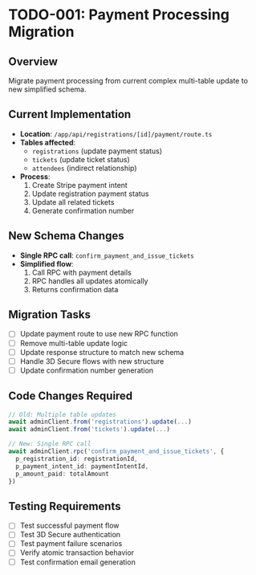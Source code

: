# TODO-001: Payment Processing Migration

## Overview
Migrate payment processing from current complex multi-table update to new simplified schema.

## Current Implementation
- **Location**: `/app/api/registrations/[id]/payment/route.ts`
- **Tables affected**: 
  - `registrations` (update payment status)
  - `tickets` (update ticket status)
  - `attendees` (indirect relationship)
- **Process**:
  1. Create Stripe payment intent
  2. Update registration payment status
  3. Update all related tickets
  4. Generate confirmation number

## New Schema Changes
- **Single RPC call**: `confirm_payment_and_issue_tickets`
- **Simplified flow**:
  1. Call RPC with payment details
  2. RPC handles all updates atomically
  3. Returns confirmation data

## Migration Tasks
- [ ] Update payment route to use new RPC function
- [ ] Remove multi-table update logic
- [ ] Update response structure to match new schema
- [ ] Handle 3D Secure flows with new structure
- [ ] Update confirmation number generation

## Code Changes Required
```typescript
// Old: Multiple table updates
await adminClient.from('registrations').update(...)
await adminClient.from('tickets').update(...)

// New: Single RPC call
await adminClient.rpc('confirm_payment_and_issue_tickets', {
  p_registration_id: registrationId,
  p_payment_intent_id: paymentIntentId,
  p_amount_paid: totalAmount
})
```

## Testing Requirements
- [ ] Test successful payment flow
- [ ] Test 3D Secure authentication
- [ ] Test payment failure scenarios
- [ ] Verify atomic transaction behavior
- [ ] Test confirmation email generation